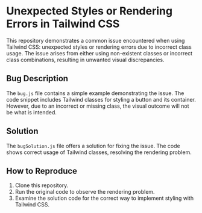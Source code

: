 # Unexpected Styles or Rendering Errors in Tailwind CSS

This repository demonstrates a common issue encountered when using Tailwind CSS: unexpected styles or rendering errors due to incorrect class usage. The issue arises from either using non-existent classes or incorrect class combinations, resulting in unwanted visual discrepancies.

## Bug Description
The `bug.js` file contains a simple example demonstrating the issue. The code snippet includes Tailwind classes for styling a button and its container.  However, due to an incorrect or missing class, the visual outcome will not be what is intended. 

## Solution
The `bugSolution.js` file offers a solution for fixing the issue.  The code shows correct usage of Tailwind classes, resolving the rendering problem.

## How to Reproduce
1. Clone this repository.
2. Run the original code to observe the rendering problem.
3. Examine the solution code for the correct way to implement styling with Tailwind CSS.
